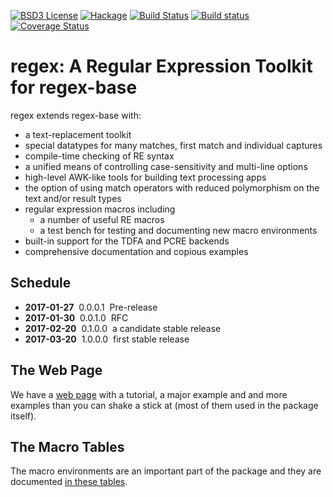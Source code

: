 [![BSD3 License](http://img.shields.io/badge/license-BSD3-brightgreen.svg)](https://tldrlegal.com/license/bsd-3-clause-license-%28revised%29)
[![Hackage](https://img.shields.io/hackage/v/regex.svg)](https://hackage.haskell.org/package/regex)
[![Build Status](https://travis-ci.org/iconnect/regex.svg?branch=master)](https://travis-ci.org/iconnect/regex)
[![Build status](https://ci.appveyor.com/api/projects/status/9gqs37u3h1mlc02b/branch/master?svg=true)](https://ci.appveyor.com/project/engineerirngirisconnectcouk/regex/branch/master)
[![Coverage Status](https://coveralls.io/repos/github/iconnect/regex/badge.svg?branch=master)](https://coveralls.io/github/iconnect/regex?branch=master)

# regex: A Regular Expression Toolkit for regex-base

regex extends regex-base with:

  * a text-replacement toolkit
  * special datatypes for many matches, first match and individual captures
  * compile-time checking of RE syntax
  * a unified means of controlling case-sensitivity and multi-line options
  * high-level AWK-like tools for building text processing apps
  * the option of using match operators with reduced polymorphism on the
    text and/or result types
  * regular expression macros including
      + a number of useful RE macros
      + a test bench for testing and documenting new macro environments
  * built-in support for the TDFA and PCRE backends
  * comprehensive documentation and copious examples


Schedule
--------

  * **2017-01-27**&nbsp;&nbsp;0.0.0.1&nbsp;&nbsp;Pre-release
  * **2017-01-30**&nbsp;&nbsp;0.0.1.0&nbsp;&nbsp;RFC
  * **2017-02-20**&nbsp;&nbsp;0.1.0.0&nbsp;&nbsp;a candidate stable release
  * **2017-03-20**&nbsp;&nbsp;1.0.0.0&nbsp;&nbsp;first stable release


The Web Page
------------

We have a [web page](https://iconnect.github.io/regex/) with a tutorial,
a major example and and more examples than you can shake a stick at (most
of them used in the package itself).


The Macro Tables
----------------

The macro environments are an important part of the package and they
are documented [in these tables](tables).

